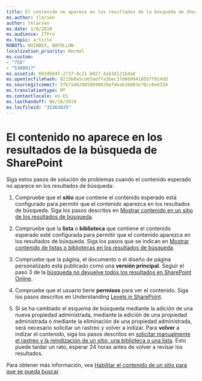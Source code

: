 ```yaml
---
title: El contenido no aparece en los resultados de la búsqueda de SharePoint
ms.author: tlarsen
author: tklarsen
ms.date: 1/8/2019
ms.audience: ITPro
ms.topic: article
ROBOTS: NOINDEX, NOFOLLOW
localization_priority: Normal
ms.custom:
- "750"
- "5300017"
ms.assetid: 693db84f-2737-4c21-b027-4ab3d121b4a8
ms.openlocfilehash: 8215b0a5cde5adffa3bec37d6699418557f914dd
ms.sourcegitcommit: 5fb7a4b28859690020efdea630d03e70cc0e6334
ms.translationtype: MT
ms.contentlocale: es-ES
ms.lasthandoff: 06/28/2019
ms.locfileid: "35363839"
---
```

# <a name="content-doesnt-appear-in-sharepoint-search-results"></a>El contenido no aparece en los resultados de la búsqueda de SharePoint

Siga estos pasos de solución de problemas cuando el contenido esperado no aparece en los resultados de búsqueda:
  
1. Compruebe que el **sitio** que contiene el contenido esperado está configurado para permitir que el contenido aparezca en los resultados de búsqueda. Siga los pasos descritos en [Mostrar contenido en un sitio de los resultados de búsqueda](https://docs.microsoft.com/sharepoint/make-site-content-searchable#show-content-on-a-site-in-search-results).

2. Compruebe que la **lista** o **biblioteca** que contiene el contenido esperado esté configurada para permitir que el contenido aparezca en los resultados de búsqueda. Siga los pasos que se indican en [Mostrar contenido de listas o bibliotecas en los resultados de búsqueda](https://docs.microsoft.com/sharepoint/make-site-content-searchable#show-content-from-lists-or-libraries-in-search-results).

3. Compruebe que la página, el documento o el diseño de página personalizado está publicado como una **versión principal.** Seguir el paso 3 de la [búsqueda no devuelve todos los resultados en SharePoint Online](https://go.microsoft.com/fwlink/?linkid=874525).

4. Compruebe que el usuario tiene **permisos** para ver el contenido. Siga los pasos descritos en Understanding [Levels in SharePoint](https://docs.microsoft.com/en-us/sharepoint/understanding-permission-levels).
    
5. Si se ha cambiado el esquema de búsqueda mediante la adición de una nueva propiedad administrada, mediante la edición de una propiedad administrada o mediante la eliminación de una propiedad administrada, será necesario solicitar un rastreo y volver a indizar. Para **volver** a indizar el contenido, siga los pasos descritos en [solicitar manualmente el rastreo y la reindización de un sitio, una biblioteca o una lista](https://docs.microsoft.com/sharepoint/crawl-site-content). Esto puede tardar un rato, esperar 24 horas antes de volver a revisar los resultados.

Para obtener más información, vea [Habilitar el contenido de un sitio para que se pueda buscar](https://docs.microsoft.com/sharepoint/make-site-content-searchable). 
  
